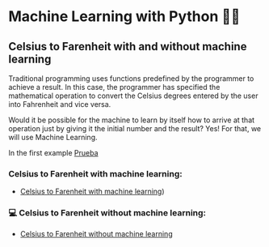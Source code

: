 # Machine Learning with Python 🐍🤖
## Celsius to Farenheit with and without machine learning

Traditional programming uses functions predefined by the programmer to achieve a result. In this case, the programmer has specified the mathematical operation to convert the Celsius degrees entered by the user into Fahrenheit and vice versa.

Would it be possible for the machine to learn by itself how to arrive at that operation just by giving it the initial number and the result? Yes! For that, we will use Machine Learning.

In the first example [Prueba](#Celsius-to-Farenheit-with-machine-learning:) 

### Celsius to Farenheit with machine learning:
- [Celsius to Farenheit with machine learning](https://github.com/PatZermo/python/blob/main/Machine%20Learning%3A%20Celsius%20to%20Farenheit/with-machine-learning.py))

### 💻 Celsius to Farenheit without machine learning:
- [Celsius to Farenheit without machine learning](https://github.com/PatZermo/python/blob/main/Machine%20Learning%3A%20Celsius%20to%20Farenheit/without-machine-learning)
